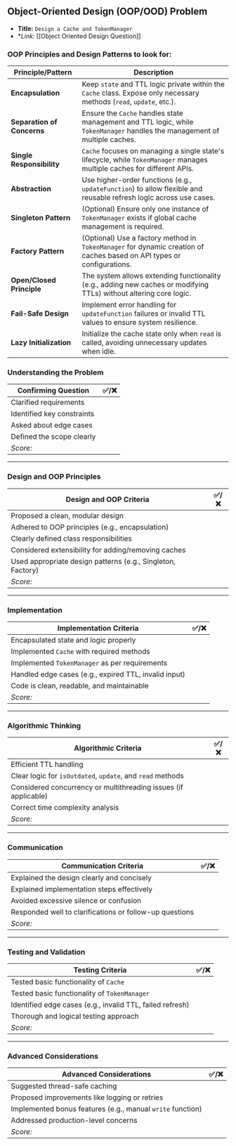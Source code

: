 ## **Object-Oriented Design (OOP/OOD) Problem**

- **Title:** `Design a Cache and TokenManager`
- **Link:* [[Object Oriented Design Question]]

### **OOP Principles and Design Patterns to look for:**

| **Principle/Pattern**      | **Description**                                                                                                            |
| -------------------------- | -------------------------------------------------------------------------------------------------------------------------- |
| **Encapsulation**          | Keep `state` and TTL logic private within the `Cache` class. Expose only necessary methods (`read`, `update`, etc.).       |
| **Separation of Concerns** | Ensure the `Cache` handles state management and TTL logic, while `TokenManager` handles the management of multiple caches. |
| **Single Responsibility**  | `Cache` focuses on managing a single state's lifecycle, while `TokenManager` manages multiple caches for different APIs.   |
| **Abstraction**            | Use higher-order functions (e.g., `updateFunction`) to allow flexible and reusable refresh logic across use cases.         |
| **Singleton Pattern**      | (Optional) Ensure only one instance of `TokenManager` exists if global cache management is required.                       |
| **Factory Pattern**        | (Optional) Use a factory method in `TokenManager` for dynamic creation of caches based on API types or configurations.     |
| **Open/Closed Principle**  | The system allows extending functionality (e.g., adding new caches or modifying TTLs) without altering core logic.         |
| **Fail-Safe Design**       | Implement error handling for `updateFunction` failures or invalid TTL values to ensure system resilience.                  |
| **Lazy Initialization**    | Initialize the cache state only when `read` is called, avoiding unnecessary updates when idle.                             |

### **Understanding the Problem**

|Confirming Question|✅/❌|
|---|---|
|Clarified requirements||
|Identified key constraints||
|Asked about edge cases||
|Defined the scope clearly||
|_Score:_||

---

### **Design and OOP Principles**

|Design and OOP Criteria|✅/❌|
|---|---|
|Proposed a clean, modular design||
|Adhered to OOP principles (e.g., encapsulation)||
|Clearly defined class responsibilities||
|Considered extensibility for adding/removing caches||
|Used appropriate design patterns (e.g., Singleton, Factory)||
|_Score:_||

---

### **Implementation**

|Implementation Criteria|✅/❌|
|---|---|
|Encapsulated state and logic properly||
|Implemented `Cache` with required methods||
|Implemented `TokenManager` as per requirements||
|Handled edge cases (e.g., expired TTL, invalid input)||
|Code is clean, readable, and maintainable||
|_Score:_||

---

### **Algorithmic Thinking**

|Algorithmic Criteria|✅/❌|
|---|---|
|Efficient TTL handling||
|Clear logic for `isOutdated`, `update`, and `read` methods||
|Considered concurrency or multithreading issues (if applicable)||
|Correct time complexity analysis||
|_Score:_||

---

### **Communication**

|Communication Criteria|✅/❌|
|---|---|
|Explained the design clearly and concisely||
|Explained implementation steps effectively||
|Avoided excessive silence or confusion||
|Responded well to clarifications or follow-up questions||
|_Score:_||

---

### **Testing and Validation**

|Testing Criteria|✅/❌|
|---|---|
|Tested basic functionality of `Cache`||
|Tested basic functionality of `TokenManager`||
|Identified edge cases (e.g., invalid TTL, failed refresh)||
|Thorough and logical testing approach||
|_Score:_||

---

### **Advanced Considerations**

|Advanced Considerations|✅/❌|
|---|---|
|Suggested thread-safe caching||
|Proposed improvements like logging or retries||
|Implemented bonus features (e.g., manual `write` function)||
|Addressed production-level concerns||
|_Score:_||